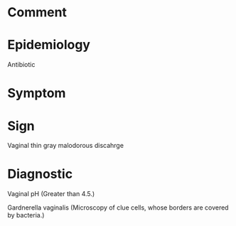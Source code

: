 # Comment

# Epidemiology

Antibiotic

# Symptom

# Sign

Vaginal thin gray malodorous discahrge

# Diagnostic

Vaginal pH
(Greater than 4.5.)

Gardnerella vaginalis
(Microscopy of clue cells, whose borders are covered by bacteria.)
